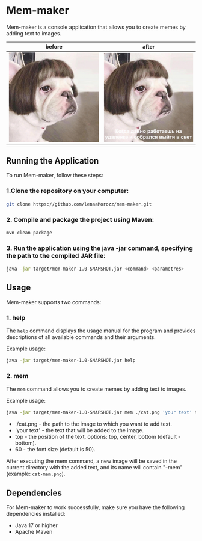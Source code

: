 # Mem-maker

Mem-maker is a console application that allows you to create memes by adding text to images.

| before | after | 
|-------------|-------------|
| <img src="https://github.com/lenaaMorozz/mem-maker/blob/master/src/main/resources/image/dog.jpg" width="300">  | <img src="https://github.com/lenaaMorozz/mem-maker/blob/master/src/main/resources/image/dog-mem.jpg" width="300">| 


## Running the Application

To run Mem-maker, follow these steps:

### 1.Clone the repository on your computer:

```bash
git clone https://github.com/lenaaMorozz/mem-maker.git
```


### 2. Compile and package the project using Maven:

```bash
mvn clean package
```

### 3. Run the application using the java -jar command, specifying the path to the compiled JAR file:


```bash
java -jar target/mem-maker-1.0-SNAPSHOT.jar <command> <parametres>
```

## Usage

Mem-maker supports two commands:

### 1. help
The `help` command displays the usage manual for the program and provides descriptions of all available commands and their arguments.

Example usage:

```bash
java -jar target/mem-maker-1.0-SNAPSHOT.jar help
```
### 2. mem
The `mem` command allows you to create memes by adding text to images.

Example usage:
```bash
java -jar target/mem-maker-1.0-SNAPSHOT.jar mem ./cat.png 'your text' top 60
```
- ./cat.png - the path to the image to which you want to add text.
- 'your text' - the text that will be added to the image.
- top - the position of the text, options: top, center, bottom (default - bottom).
- 60 - the font size (default is 50).

After executing the mem command, a new image will be saved in the current directory with the added text, and its name will contain "-mem" (example: `cat-mem.png`).

## Dependencies

For Mem-maker to work successfully, make sure you have the following dependencies installed:

- Java 17 or higher
- Apache Maven












